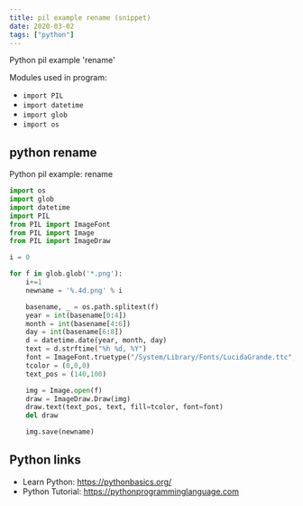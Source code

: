 ```yaml
---
title: pil example rename (snippet)
date: 2020-03-02
tags: ["python"]
---
```

Python pil example 'rename'


Modules used in program: 
* `import PIL`
* `import datetime`
* `import glob`
* `import os`

## python rename

Python pil example: rename

```python
import os
import glob
import datetime
import PIL
from PIL import ImageFont
from PIL import Image
from PIL import ImageDraw

i = 0

for f in glob.glob('*.png'):
    i+=1
    newname = '%.4d.png' % i

    basename, _ = os.path.splitext(f)
    year = int(basename[0:4])
    month = int(basename[4:6])
    day = int(basename[6:8])
    d = datetime.date(year, month, day)
    text = d.strftime("%h %d, %Y")
    font = ImageFont.truetype("/System/Library/Fonts/LucidaGrande.ttc",55)
    tcolor = (0,0,0)
    text_pos = (140,100)

    img = Image.open(f)
    draw = ImageDraw.Draw(img)
    draw.text(text_pos, text, fill=tcolor, font=font)
    del draw

    img.save(newname)


```

## Python links

- Learn Python: https://pythonbasics.org/
- Python Tutorial: https://pythonprogramminglanguage.com
